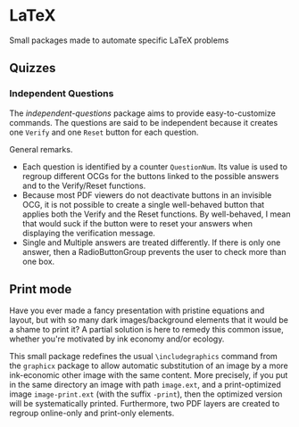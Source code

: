 # LaTeX
Small packages made to automate specific LaTeX problems

## Quizzes

### Independent Questions
   
The *independent-questions* package aims to provide easy-to-customize commands.
The questions are said to be independent because it creates one `Verify` and one `Reset` button for each question.

General remarks.
- Each question is identified by a counter `QuestionNum`. Its value is used to regroup different OCGs for the buttons linked to the possible answers and to the Verify/Reset functions.
- Because most PDF viewers do not deactivate buttons in an invisible OCG, it is not possible to create a single well-behaved button that applies both the Verify and the Reset functions.
By well-behaved, I mean that would suck if the button were to reset your answers when displaying the verification message.
- Single and Multiple answers are treated differently. If there is only one answer, then a RadioButtonGroup prevents the user to check more than one box.

## Print mode

Have you ever made a fancy presentation with pristine equations and layout, but with so many dark images/background elements that it would be a shame to print it? A partial solution is here to remedy this common issue, whether you're motivated by ink economy and/or ecology.

This small package redefines the usual `\includegraphics` command from the `graphicx` package to allow automatic substitution of an image by a more ink-economic other image with the same content. More precisely, if you put in the same directory an image with path `image.ext`, and a print-optimized image `image-print.ext` (with the suffix `-print`), then the optimized version will be systematically printed. Furthermore, two PDF layers are created to regroup online-only and print-only elements.

